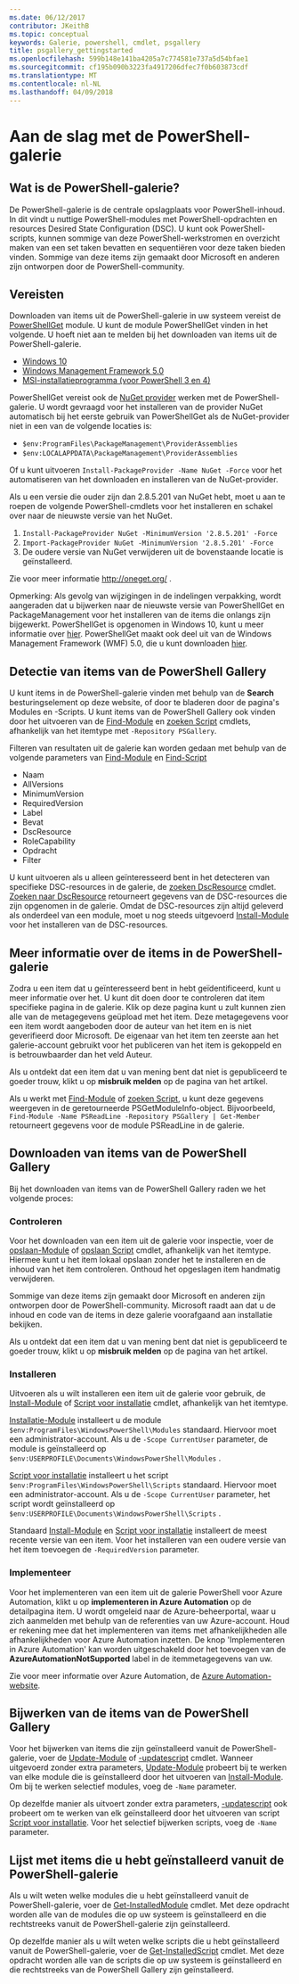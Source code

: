 ```yaml
---
ms.date: 06/12/2017
contributor: JKeithB
ms.topic: conceptual
keywords: Galerie, powershell, cmdlet, psgallery
title: psgallery_gettingstarted
ms.openlocfilehash: 599b148e141ba4205a7c774581e737a5d54bfae1
ms.sourcegitcommit: cf195b090b3223fa4917206dfec7f0b603873cdf
ms.translationtype: MT
ms.contentlocale: nl-NL
ms.lasthandoff: 04/09/2018
---
```

# <a name="get-started-with-the-powershell-gallery"></a>Aan de slag met de PowerShell-galerie

## <a name="what-is-the-powershell-gallery"></a>Wat is de PowerShell-galerie?

De PowerShell-galerie is de centrale opslagplaats voor PowerShell-inhoud.
In dit vindt u nuttige PowerShell-modules met PowerShell-opdrachten en resources Desired State Configuration (DSC). U kunt ook PowerShell-scripts, kunnen sommige van deze PowerShell-werkstromen en overzicht maken van een set taken bevatten en sequentiëren voor deze taken bieden vinden.
Sommige van deze items zijn gemaakt door Microsoft en anderen zijn ontworpen door de PowerShell-community.

## <a name="requirements"></a>Vereisten

Downloaden van items uit de PowerShell-galerie in uw systeem vereist de [PowerShellGet](http://go.microsoft.com/fwlink/?LinkID=760387&clcid=0x409) module. U kunt de module PowerShellGet vinden in het volgende. U hoeft niet aan te melden bij het downloaden van items uit de PowerShell-galerie.

-   [Windows 10](http://go.microsoft.com/fwlink/?LinkID=624830&clcid=0x409)
-   [Windows Management Framework 5.0](http://go.microsoft.com/fwlink/?LinkId=398175)
-   [MSI-installatieprogramma (voor PowerShell 3 en 4)](http://go.microsoft.com/fwlink/?LinkID=746217&clcid=0x409)

PowerShellGet vereist ook de [NuGet provider](http://go.microsoft.com/fwlink/?LinkId=722208) werken met de PowerShell-galerie. U wordt gevraagd voor het installeren van de provider NuGet automatisch bij het eerste gebruik van PowerShellGet als de NuGet-provider niet in een van de volgende locaties is:

- `$env:ProgramFiles\PackageManagement\ProviderAssemblies`
- `$env:LOCALAPPDATA\PackageManagement\ProviderAssemblies`

Of u kunt uitvoeren `Install-PackageProvider -Name NuGet -Force` voor het automatiseren van het downloaden en installeren van de NuGet-provider.


Als u een versie die ouder zijn dan 2.8.5.201 van NuGet hebt, moet u aan te roepen de volgende PowerShell-cmdlets voor het installeren en schakel over naar de nieuwste versie van het NuGet.

1.  `Install-PackageProvider NuGet -MinimumVersion '2.8.5.201' -Force`
2.  `Import-PackageProvider NuGet -MinimumVersion '2.8.5.201' -Force`
3.  De oudere versie van NuGet verwijderen uit de bovenstaande locatie is geïnstalleerd.

Zie voor meer informatie <http://oneget.org/> .


Opmerking: Als gevolg van wijzigingen in de indelingen verpakking, wordt aangeraden dat u bijwerken naar de nieuwste versie van PowerShellGet en PackageManagement voor het installeren van de items die onlangs zijn bijgewerkt. PowerShellGet is opgenomen in Windows 10, kunt u meer informatie over [hier](http://go.microsoft.com/fwlink/?LinkID=624830&clcid=0x409).
PowerShellGet maakt ook deel uit van de Windows Management Framework (WMF) 5.0, die u kunt downloaden [hier](http://go.microsoft.com/fwlink/?LinkId=398175).

## <a name="discovering-items-from-the-powershell-gallery"></a>Detectie van items van de PowerShell Gallery

U kunt items in de PowerShell-galerie vinden met behulp van de **Search** besturingselement op deze website, of door te bladeren door de pagina's Modules en -Scripts. U kunt items van de PowerShell Gallery ook vinden door het uitvoeren van de [Find-Module](https://go.microsoft.com/fwlink/?LinkId=821658) en [zoeken Script](https://go.microsoft.com/fwlink/?LinkId=822322) cmdlets, afhankelijk van het itemtype met `-Repository PSGallery`.

Filteren van resultaten uit de galerie kan worden gedaan met behulp van de volgende parameters van [Find-Module](https://go.microsoft.com/fwlink/?LinkId=821658) en [Find-Script](https://go.microsoft.com/fwlink/?LinkId=822322)

- Naam
- AllVersions
- MinimumVersion
- RequiredVersion
- Label
- Bevat
- DscResource
- RoleCapability
- Opdracht
- Filter

U kunt uitvoeren als u alleen geïnteresseerd bent in het detecteren van specifieke DSC-resources in de galerie, de [zoeken DscResource](https://go.microsoft.com/fwlink/?LinkId=517196) cmdlet.
[Zoeken naar DscResource](https://go.microsoft.com/fwlink/?LinkId=517196) retourneert gegevens van de DSC-resources die zijn opgenomen in de galerie. Omdat de DSC-resources zijn altijd geleverd als onderdeel van een module, moet u nog steeds uitgevoerd [Install-Module](https://go.microsoft.com/fwlink/?LinkId=821663) voor het installeren van de DSC-resources.

## <a name="learning-about-items-in-the-powershell-gallery"></a>Meer informatie over de items in de PowerShell-galerie

Zodra u een item dat u geïnteresseerd bent in hebt geïdentificeerd, kunt u meer informatie over het. U kunt dit doen door te controleren dat item specifieke pagina in de galerie. Klik op deze pagina kunt u zult kunnen zien alle van de metagegevens geüpload met het item. Deze metagegevens voor een item wordt aangeboden door de auteur van het item en is niet geverifieerd door Microsoft. De eigenaar van het item ten zeerste aan het galerie-account gebruikt voor het publiceren van het item is gekoppeld en is betrouwbaarder dan het veld Auteur.

Als u ontdekt dat een item dat u van mening bent dat niet is gepubliceerd te goeder trouw, klikt u op **misbruik melden** op de pagina van het artikel.

Als u werkt met [Find-Module](https://go.microsoft.com/fwlink/?LinkId=821658) of [zoeken Script](https://go.microsoft.com/fwlink/?LinkId=822322), u kunt deze gegevens weergeven in de geretourneerde PSGetModuleInfo-object.
Bijvoorbeeld, `Find-Module -Name PSReadLine -Repository PSGallery | Get-Member` retourneert gegevens voor de module PSReadLine in de galerie.

## <a name="downloading-items-from-the-powershell-gallery"></a>Downloaden van items van de PowerShell Gallery

Bij het downloaden van items van de PowerShell Gallery raden we het volgende proces:

### <a name="inspect"></a>Controleren

Voor het downloaden van een item uit de galerie voor inspectie, voer de [opslaan-Module](https://go.microsoft.com/fwlink/?LinkId=821669) of [opslaan Script](https://go.microsoft.com/fwlink/?LinkId=822334) cmdlet, afhankelijk van het itemtype. Hiermee kunt u het item lokaal opslaan zonder het te installeren en de inhoud van het item controleren. Onthoud het opgeslagen item handmatig verwijderen.

Sommige van deze items zijn gemaakt door Microsoft en anderen zijn ontworpen door de PowerShell-community. Microsoft raadt aan dat u de inhoud en code van de items in deze galerie voorafgaand aan installatie bekijken.

Als u ontdekt dat een item dat u van mening bent dat niet is gepubliceerd te goeder trouw, klikt u op **misbruik melden** op de pagina van het artikel.

### <a name="install"></a>Installeren

Uitvoeren als u wilt installeren een item uit de galerie voor gebruik, de [Install-Module](https://go.microsoft.com/fwlink/?LinkId=821663) of [Script voor installatie](https://go.microsoft.com/fwlink/?LinkId=822327) cmdlet, afhankelijk van het itemtype.

[Installatie-Module](https://go.microsoft.com/fwlink/?LinkId=821663) installeert u de module `$env:ProgramFiles\WindowsPowerShell\Modules` standaard. Hiervoor moet een administrator-account. Als u de `-Scope
CurrentUser` parameter, de module is geïnstalleerd op `$env:USERPROFILE\Documents\WindowsPowerShell\Modules` .

[Script voor installatie](https://go.microsoft.com/fwlink/?LinkId=822327) installeert u het script `$env:ProgramFiles\WindowsPowerShell\Scripts` standaard. Hiervoor moet een administrator-account. Als u de `-Scope
CurrentUser` parameter, het script wordt geïnstalleerd op `$env:USERPROFILE\Documents\WindowsPowerShell\Scripts` .

Standaard [Install-Module](https://go.microsoft.com/fwlink/?LinkId=821663) en [Script voor installatie](https://go.microsoft.com/fwlink/?LinkId=822327) installeert de meest recente versie van een item. Voor het installeren van een oudere versie van het item toevoegen de `-RequiredVersion` parameter.

### <a name="deploy"></a>Implementeer

Voor het implementeren van een item uit de galerie PowerShell voor Azure Automation, klikt u op **implementeren in Azure Automation** op de detailpagina item. U wordt omgeleid naar de Azure-beheerportal, waar u zich aanmelden met behulp van de referenties van uw Azure-account. Houd er rekening mee dat het implementeren van items met afhankelijkheden alle afhankelijkheden voor Azure Automation inzetten. De knop 'Implementeren in Azure Automation' kan worden uitgeschakeld door het toevoegen van de **AzureAutomationNotSupported** label in de itemmetagegevens van uw.

Zie voor meer informatie over Azure Automation, de [Azure Automation-website](http://azure.microsoft.com/services/automation/).

## <a name="updating-items-from-the-powershell-gallery"></a>Bijwerken van de items van de PowerShell Gallery

Voor het bijwerken van items die zijn geïnstalleerd vanuit de PowerShell-galerie, voer de [Update-Module](https://go.microsoft.com/fwlink/?LinkID=398576) of [-updatescript](http://go.microsoft.com/fwlink/?LinkId=619787) cmdlet. Wanneer uitgevoerd zonder extra parameters, [Update-Module](https://go.microsoft.com/fwlink/?LinkID=398576) probeert bij te werken van elke module die is geïnstalleerd door het uitvoeren van [Install-Module](https://go.microsoft.com/fwlink/?LinkId=821663).
Om bij te werken selectief modules, voeg de `-Name` parameter.

Op dezelfde manier als uitvoert zonder extra parameters, [-updatescript](http://go.microsoft.com/fwlink/?LinkId=619787) ook probeert om te werken van elk geïnstalleerd door het uitvoeren van script [Script voor installatie](https://go.microsoft.com/fwlink/?LinkId=822327).
Voor het selectief bijwerken scripts, voeg de `-Name` parameter.

## <a name="list-items-that-you-have-installed-from-the-powershell-gallery"></a>Lijst met items die u hebt geïnstalleerd vanuit de PowerShell-galerie

Als u wilt weten welke modules die u hebt geïnstalleerd vanuit de PowerShell-galerie, voer de [Get-InstalledModule](https://go.microsoft.com/fwlink/?LinkId=526863) cmdlet. Met deze opdracht worden alle van de modules die op uw systeem is geïnstalleerd en die rechtstreeks vanuit de PowerShell-galerie zijn geïnstalleerd.

Op dezelfde manier als u wilt weten welke scripts die u hebt geïnstalleerd vanuit de PowerShell-galerie, voer de [Get-InstalledScript](https://go.microsoft.com/fwlink/?LinkId=619790) cmdlet. Met deze opdracht worden alle van de scripts die op uw systeem is geïnstalleerd en die rechtstreeks van de PowerShell Gallery zijn geïnstalleerd.